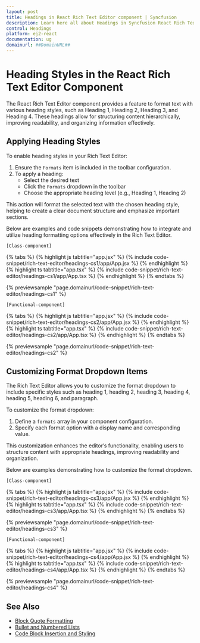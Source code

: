 ```yaml
---
layout: post
title: Headings in React Rich Text Editor component | Syncfusion
description: Learn here all about Headings in Syncfusion React Rich Text Editor component of Syncfusion Essential JS 2 and more.
control: Headings 
platform: ej2-react
documentation: ug
domainurl: ##DomainURL##
---
```


# Heading Styles in the React Rich Text Editor Component

The React Rich Text Editor component provides a feature to format text with various heading styles, such as Heading 1, Heading 2, Heading 3, and Heading 4. These headings allow for structuring content hierarchically, improving readability, and organizing information effectively.

## Applying Heading Styles

To enable heading styles in your Rich Text Editor:

1. Ensure the `Formats` item is included in the toolbar configuration.
2. To apply a heading:
    * Select the desired text
    * Click the `Formats` dropdown in the toolbar
    * Choose the appropriate heading level (e.g., Heading 1, Heading 2)

This action will format the selected text with the chosen heading style, helping to create a clear document structure and emphasize important sections.

Below are examples and code snippets demonstrating how to integrate and utilize heading formatting options effectively in the Rich Text Editor.

`[Class-component]`

{% tabs %}
{% highlight js tabtitle="app.jsx" %}
{% include code-snippet/rich-text-editor/headings-cs1/app/App.jsx %}
{% endhighlight %}
{% highlight ts tabtitle="app.tsx" %}
{% include code-snippet/rich-text-editor/headings-cs1/app/App.tsx %}
{% endhighlight %}
{% endtabs %}

 {% previewsample "page.domainurl/code-snippet/rich-text-editor/headings-cs1" %}

`[Functional-component]`

{% tabs %}
{% highlight js tabtitle="app.jsx" %}
{% include code-snippet/rich-text-editor/headings-cs2/app/App.jsx %}
{% endhighlight %}
{% highlight ts tabtitle="app.tsx" %}
{% include code-snippet/rich-text-editor/headings-cs2/app/App.tsx %}
{% endhighlight %}
{% endtabs %}

 {% previewsample "page.domainurl/code-snippet/rich-text-editor/headings-cs2" %}

## Customizing Format Dropdown Items

The Rich Text Editor allows you to customize the format dropdown to include specific styles such as heading 1, heading 2, heading 3, heading 4, heading 5, heading 6, and paragraph.

To customize the format dropdown:

1. Define a `formats` array in your component configuration.
2. Specify each format option with a display name and corresponding value.

This customization enhances the editor’s functionality, enabling users to structure content with appropriate headings, improving readability and organization.

Below are examples demonstrating how to customize the format dropdown.

`[Class-component]`

{% tabs %}
{% highlight js tabtitle="app.jsx" %}
{% include code-snippet/rich-text-editor/headings-cs3/app/App.jsx %}
{% endhighlight %}
{% highlight ts tabtitle="app.tsx" %}
{% include code-snippet/rich-text-editor/headings-cs3/app/App.tsx %}
{% endhighlight %}
{% endtabs %}

 {% previewsample "page.domainurl/code-snippet/rich-text-editor/headings-cs3" %}

`[Functional-component]`

{% tabs %}
{% highlight js tabtitle="app.jsx" %}
{% include code-snippet/rich-text-editor/headings-cs4/app/App.jsx %}
{% endhighlight %}
{% highlight ts tabtitle="app.tsx" %}
{% include code-snippet/rich-text-editor/headings-cs4/app/App.tsx %}
{% endhighlight %}
{% endtabs %}

 {% previewsample "page.domainurl/code-snippet/rich-text-editor/headings-cs4" %}

## See Also

* [Block Quote Formatting](https://ej2.syncfusion.com/react/documentation/rich-text-editor/quotation-formatting)
* [Bullet and Numbered Lists](https://ej2.syncfusion.com/react/documentation/rich-text-editor/list-formatting)
* [Code Block Insertion and Styling](https://ej2.syncfusion.com/react/documentation/rich-text-editor/code-block-formatting)
